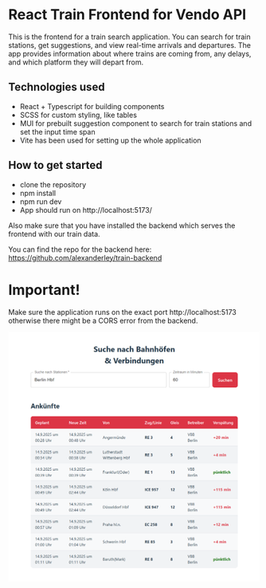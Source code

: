# React Train Frontend for Vendo API

This is the frontend for a train search application. You can search for train stations, get suggestions, and view real-time arrivals and departures. The app provides information about where trains are coming from, any delays, and which platform they will depart from.

## Technologies used

- React + Typescript for building components
- SCSS for custom styling, like tables
- MUI for prebuilt suggestion component to search for train stations and set the input time span
- Vite has been used for setting up the whole application

## How to get started

- clone the repository
- npm install
- npm run dev
- App should run on http://localhost:5173/

Also make sure that you have installed the backend which serves the frontend with our train data.

You can find the repo for the backend here: https://github.com/alexanderley/train-backend

# Important!

Make sure the application runs on the exact port http://localhost:5173 otherwise there might be a CORS error from the backend.

![alt text](image-1.png)
